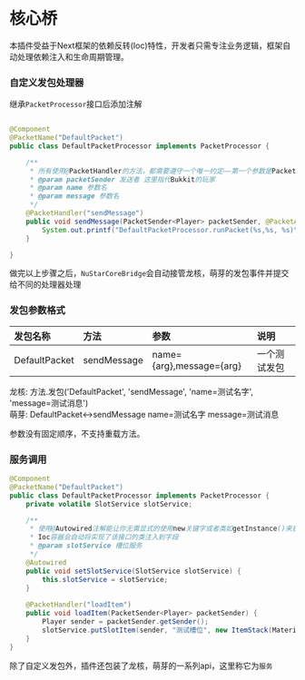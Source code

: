 # 核心桥
本插件受益于Next框架的依赖反转(Ioc)特性，开发者只需专注业务逻辑，框架自动处理依赖注入和生命周期管理。

### 自定义发包处理器
继承`PacketProcessor`接口后添加注解
```java

@Component
@PacketName("DefaultPacket")
public class DefaultPacketProcessor implements PacketProcessor {

    /**
     * 所有使用@PacketHandler的方法，都需要遵守一个唯一约定——第一个参数是PacketSender
     * @param packetSender 发送者 这里指代Bukkit的玩家
     * @param name 参数名
     * @param message 参数名
     */
    @PacketHandler("sendMessage")
    public void sendMessage(PacketSender<Player> packetSender, @PacketArgument("name") String name, @PacketArgument("message") String message) {
        System.out.printf("DefaultPacketProcessor.runPacket(%s,%s, %s)\n", packetSender, name, message);
    }

}
```
做完以上步骤之后，`NuStarCoreBridge`会自动接管龙核，萌芽的发包事件并提交给不同的处理器处理

### 发包参数格式
| 发包名称          | 方法          | 参数                       | 说明     |
|:--------------|:------------|:-------------------------|:-------|
| DefaultPacket | sendMessage | name={arg},message={arg} | 一个测试发包 |    

龙核: 方法.发包('DefaultPacket', 'sendMessage', 'name=测试名字', 'message=测试消息')    
萌芽: DefaultPacket<->sendMessage name=测试名字 message=测试消息

参数没有固定顺序，不支持重载方法。

### 服务调用
```java
@Component
@PacketName("DefaultPacket")
public class DefaultPacketProcessor implements PacketProcessor {
    private volatile SlotService slotService;

    /**
     * 使用@Autowired注解能让你无需显式的使用new关键字或者类如getInstance()来获取服务
     * Ioc容器会自动将实现了该接口的类注入到字段
     * @param slotService 槽位服务
     */
    @Autowired
    public void setSlotService(SlotService slotService) {
        this.slotService = slotService;
    }
    
    @PacketHandler("loadItem")
    public void loadItem(PacketSender<Player> packetSender) {
        Player sender = packetSender.getSender();
        slotService.putSlotItem(sender, "测试槽位", new ItemStack(Material.STONE, 1));
    }
}
```
除了自定义发包外，插件还包装了龙核，萌芽的一系列api，这里称它为`服务`